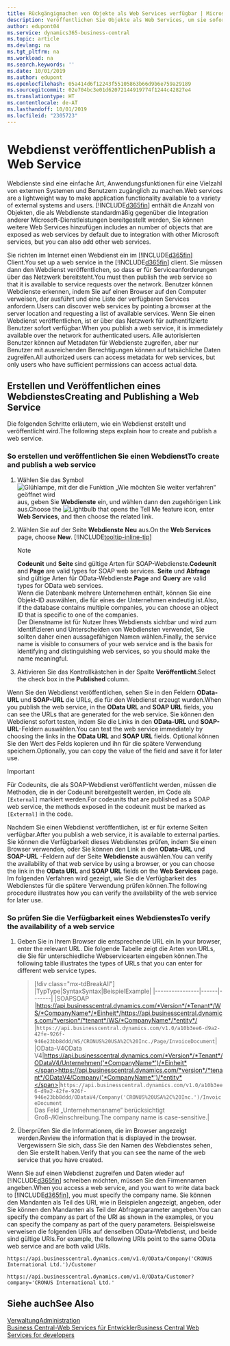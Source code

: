 ```yaml
---
title: Rückgängigmachen von Objekte als Web Services verfügbar | Microsoft Docs
description: Veröffentlichen Sie Objekte als Web Services, um sie sofort für Ihre Business Central-Lösung bereitzustellen.
author: edupont04
ms.service: dynamics365-business-central
ms.topic: article
ms.devlang: na
ms.tgt_pltfrm: na
ms.workload: na
ms.search.keywords: ''
ms.date: 10/01/2019
ms.author: edupont
ms.openlocfilehash: 05a414d6f12243f55105863b66d9b6e759a29189
ms.sourcegitcommit: 02e704bc3e01d62072144919774f1244c42827e4
ms.translationtype: HT
ms.contentlocale: de-AT
ms.lasthandoff: 10/01/2019
ms.locfileid: "2305723"
---
```

# <a name="publish-a-web-service"></a><span data-ttu-id="b6530-103">Webdienst veröffentlichen</span><span class="sxs-lookup"><span data-stu-id="b6530-103">Publish a Web Service</span></span>

<span data-ttu-id="b6530-104">Webdienste sind eine einfache Art, Anwendungsfunktionen für eine Vielzahl von externen Systemen und Benutzern zugänglich zu machen.</span><span class="sxs-lookup"><span data-stu-id="b6530-104">Web services are a lightweight way to make application functionality available to a variety of external systems and users.</span></span> [!INCLUDE[d365fin](includes/d365fin_md.md)] <span data-ttu-id="b6530-105">enthält die Anzahl von Objekten, die als Webdienste standardmäßig gegenüber die Integration anderer Microsoft-Dienstleistungen bereitgestellt werden, Sie können weitere Web Services hinzufügen.</span><span class="sxs-lookup"><span data-stu-id="b6530-105">includes an number of objects that are exposed as web services by default due to integration with other Microsoft services, but you can also add other web services.</span></span>  

<span data-ttu-id="b6530-106">Sie richten im Internet einen Webdienst ein im [!INCLUDE[d365fin](includes/d365fin_md.md)] Client.</span><span class="sxs-lookup"><span data-stu-id="b6530-106">You set up a web service in the [!INCLUDE[d365fin](includes/d365fin_md.md)] client.</span></span> <span data-ttu-id="b6530-107">Sie müssen dann den Webdienst veröffentlichen, so dass er für Serviceanforderungen über das Netzwerk bereitsteht.</span><span class="sxs-lookup"><span data-stu-id="b6530-107">You must then publish the web service so that it is available to service requests over the network.</span></span> <span data-ttu-id="b6530-108">Benutzer können Webdienste erkennen, indem Sie auf einen Browser auf den Computer verweisen, der ausführt und eine Liste der verfügbaren Services anfordern.</span><span class="sxs-lookup"><span data-stu-id="b6530-108">Users can discover web services by pointing a browser at the server location and requesting a list of available services.</span></span> <span data-ttu-id="b6530-109">Wenn Sie einen Webdienst veröffentlichen, ist er über das Netzwerk für authentifizierte Benutzer sofort verfügbar.</span><span class="sxs-lookup"><span data-stu-id="b6530-109">When you publish a web service, it is immediately available over the network for authenticated users.</span></span> <span data-ttu-id="b6530-110">Alle autorisierten Benutzer können auf Metadaten für Webdienste zugreifen, aber nur Benutzer mit ausreichenden Berechtigungen können auf tatsächliche Daten zugreifen.</span><span class="sxs-lookup"><span data-stu-id="b6530-110">All authorized users can access metadata for web services, but only users who have sufficient permissions can access actual data.</span></span>

## <a name="creating-and-publishing-a-web-service"></a><span data-ttu-id="b6530-111">Erstellen und Veröffentlichen eines Webdienstes</span><span class="sxs-lookup"><span data-stu-id="b6530-111">Creating and Publishing a Web Service</span></span>  
<span data-ttu-id="b6530-112">Die folgenden Schritte erläutern, wie ein Webdienst erstellt und veröffentlicht wird.</span><span class="sxs-lookup"><span data-stu-id="b6530-112">The following steps explain how to create and publish a web service.</span></span>  

### <a name="to-create-and-publish-a-web-service"></a><span data-ttu-id="b6530-113">So erstellen und veröffentlichen Sie einen Webdienst</span><span class="sxs-lookup"><span data-stu-id="b6530-113">To create and publish a web service</span></span>  

1. <span data-ttu-id="b6530-114">Wählen Sie das Symbol ![Glühlampe, mit der die Funktion „Wie möchten Sie weiter verfahren“ geöffnet wird](media/ui-search/search_small.png "Wie möchten Sie weiter verfahren?") aus, geben Sie **Webdienste** ein, und wählen dann den zugehörigen Link aus.</span><span class="sxs-lookup"><span data-stu-id="b6530-114">Choose the ![Lightbulb that opens the Tell Me feature](media/ui-search/search_small.png "Tell me what you want to do") icon, enter **Web Services**, and then choose the related link.</span></span>  
2. <span data-ttu-id="b6530-115">Wählen Sie auf der Seite **Webdienste** **Neu** aus.</span><span class="sxs-lookup"><span data-stu-id="b6530-115">On the **Web Services** page, choose **New**.</span></span> [!INCLUDE[tooltip-inline-tip](includes/tooltip-inline-tip_md.md)]  

    > [!NOTE]  
    > <span data-ttu-id="b6530-116">**Codeunit** und **Seite** sind gültige Arten für SOAP-Webdienste.</span><span class="sxs-lookup"><span data-stu-id="b6530-116">**Codeunit** and **Page** are valid types for SOAP web services.</span></span> <span data-ttu-id="b6530-117">**Seite** und **Abfrage** sind gültige Arten für OData-Webdienste.</span><span class="sxs-lookup"><span data-stu-id="b6530-117">**Page** and **Query** are valid types for OData web services.</span></span>  
    > <span data-ttu-id="b6530-118">Wenn die Datenbank mehrere Unternehmen enthält, können Sie eine Objekt-ID auswählen, die für eines der Unternehmen eindeutig ist.</span><span class="sxs-lookup"><span data-stu-id="b6530-118">Also, if the database contains multiple companies, you can choose an object ID that is specific to one of the companies.</span></span>  
    > <span data-ttu-id="b6530-119">Der Dienstname ist für Nutzer Ihres Webdiensts sichtbar und wird zum Identifizieren und Unterscheiden von Webdiensten verwendet, Sie sollten daher einen aussagefähigen Namen wählen.</span><span class="sxs-lookup"><span data-stu-id="b6530-119">Finally, the service name is visible to consumers of your web service and is the basis for identifying and distinguishing web services, so you should make the name meaningful.</span></span>

3. <span data-ttu-id="b6530-120">Aktivieren Sie das Kontrollkästchen in der Spalte **Veröffentlicht**.</span><span class="sxs-lookup"><span data-stu-id="b6530-120">Select the check box in the **Published** column.</span></span>  

<span data-ttu-id="b6530-121">Wenn Sie den Webdienst veröffentlichen, sehen Sie in den Feldern **OData-URL** und **SOAP-URL** die URLs, die für den Webdienst erzeugt wurden.</span><span class="sxs-lookup"><span data-stu-id="b6530-121">When you publish the web service, in the **OData URL** and **SOAP URL** fields, you can see the URLs that are generated for the web service.</span></span> <span data-ttu-id="b6530-122">Sie können den Webdienst sofort testen, indem Sie die Links in den **OData-URL** und **SOAP-URL**-Feldern auswählen.</span><span class="sxs-lookup"><span data-stu-id="b6530-122">You can test the web service immediately by choosing the links in the **OData URL** and **SOAP URL** fields.</span></span> <span data-ttu-id="b6530-123">Optional können Sie den Wert des Felds kopieren und ihn für die spätere Verwendung speichern.</span><span class="sxs-lookup"><span data-stu-id="b6530-123">Optionally, you can copy the value of the field and save it for later use.</span></span>  

> [!IMPORTANT]
> <span data-ttu-id="b6530-124">Für Codeunits, die als SOAP-Webdienst veröffentlicht werden, müssen die Methoden, die in der Codeunit bereitgestellt werden, im Code als `[External]` markiert werden.</span><span class="sxs-lookup"><span data-stu-id="b6530-124">For codeunits that are published as a SOAP web service, the methods exposed in the codeunit must be marked as `[External]` in the code.</span></span>

<span data-ttu-id="b6530-125">Nachdem Sie einen Webdienst veröffentlichen, ist er für externe Seiten verfügbar.</span><span class="sxs-lookup"><span data-stu-id="b6530-125">After you publish a web service, it is available to external parties.</span></span> <span data-ttu-id="b6530-126">Sie können die Verfügbarkeit dieses Webdienstes prüfen, indem Sie einen Browser verwenden, oder Sie können den Link in den **OData-URL** und **SOAP-URL** -Feldern auf der Seite **Webdienste** auswählen.</span><span class="sxs-lookup"><span data-stu-id="b6530-126">You can verify the availability of that web service by using a browser, or you can choose the link in the **OData URL** and **SOAP URL** fields on the **Web Services** page.</span></span> <span data-ttu-id="b6530-127">Im folgenden Verfahren wird gezeigt, wie Sie die Verfügbarkeit des Webdienstes für die spätere Verwendung prüfen können.</span><span class="sxs-lookup"><span data-stu-id="b6530-127">The following procedure illustrates how you can verify the availability of the web service for later use.</span></span>  

### <a name="to-verify-the-availability-of-a-web-service"></a><span data-ttu-id="b6530-128">So prüfen Sie die Verfügbarkeit eines Webdienstes</span><span class="sxs-lookup"><span data-stu-id="b6530-128">To verify the availability of a web service</span></span>  

1. <span data-ttu-id="b6530-129">Geben Sie in Ihrem Browser die entsprechende URL ein.</span><span class="sxs-lookup"><span data-stu-id="b6530-129">In your browser, enter the relevant URL.</span></span> <span data-ttu-id="b6530-130">Die folgende Tabelle zeigt die Arten von URLs, die Sie für unterschiedliche Webservicearten eingeben können.</span><span class="sxs-lookup"><span data-stu-id="b6530-130">The following table illustrates the types of URLs that you can enter for different web service types.</span></span>  

    > [!div class="mx-tdBreakAll"]
    > |<span data-ttu-id="b6530-131">Typ</span><span class="sxs-lookup"><span data-stu-id="b6530-131">Type</span></span>|<span data-ttu-id="b6530-132">Syntax</span><span class="sxs-lookup"><span data-stu-id="b6530-132">Syntax</span></span>|<span data-ttu-id="b6530-133">Beispiel</span><span class="sxs-lookup"><span data-stu-id="b6530-133">Example</span></span>|
    > |----------------|------|-------|
    > |<span data-ttu-id="b6530-134">SOAP</span><span class="sxs-lookup"><span data-stu-id="b6530-134">SOAP</span></span> |<span data-ttu-id="b6530-135">https://api.businesscentral.dynamics.com/*Version*/*Tenant*/WS/*CompanyName*/*Einheit*/</span><span class="sxs-lookup"><span data-stu-id="b6530-135">https://api.businesscentral.dynamics.com/*version*/*tenant*/WS/*CompanyName*/*entity*/</span></span> |`https://api.businesscentral.dynamics.com/v1.0/a10b3ee6-d9a2-42fe-926f-946e23bb8ddd/WS/CRONUS%20USA%2C%20Inc./Page/InvoiceDocument`|
    > |<span data-ttu-id="b6530-136">OData-V4</span><span class="sxs-lookup"><span data-stu-id="b6530-136">OData V4</span></span>|<span data-ttu-id="b6530-137">https://api.businesscentral.dynamics.com/*Version*/*Tenant*/ODataV4/Unternehmen('*CompanyName*')/*Einheit*</span><span class="sxs-lookup"><span data-stu-id="b6530-137">https://api.businesscentral.dynamics.com/*version*/*tenant*/ODataV4/Company('*CompanyName*')/*entity*</span></span>|`https://api.businesscentral.dynamics.com/v1.0/a10b3ee6-d9a2-42fe-926f-946e23bb8ddd/ODataV4/Company('CRONUS%20USA%2C%20Inc.')/InvoiceDocument`<br/>    <span data-ttu-id="b6530-138">Das Feld „Unternehmensname“ berücksichtigt Groß-/Kleinschreibung.</span><span class="sxs-lookup"><span data-stu-id="b6530-138">The company name is case-sensitive.</span></span>|

2. <span data-ttu-id="b6530-139">Überprüfen Sie die Informationen, die im Browser angezeigt werden.</span><span class="sxs-lookup"><span data-stu-id="b6530-139">Review the information that is displayed in the browser.</span></span> <span data-ttu-id="b6530-140">Vergewissern Sie sich, dass Sie den Namen des Webdienstes sehen, den Sie erstellt haben.</span><span class="sxs-lookup"><span data-stu-id="b6530-140">Verify that you can see the name of the web service that you have created.</span></span>  

<span data-ttu-id="b6530-141">Wenn Sie auf einen Webdienst zugreifen und Daten wieder auf [!INCLUDE[d365fin](includes/d365fin_md.md)] schreiben möchten, müssen Sie den Firmennamen angeben.</span><span class="sxs-lookup"><span data-stu-id="b6530-141">When you access a web service, and you want to write data back to [!INCLUDE[d365fin](includes/d365fin_md.md)], you must specify the company name.</span></span> <span data-ttu-id="b6530-142">Sie können den Mandanten als Teil des URI, wie in Beispielen angezeigt, angeben, oder Sie können den Mandanten als Teil der Abfrageparameter angeben.</span><span class="sxs-lookup"><span data-stu-id="b6530-142">You can specify the company as part of the URI as shown in the examples, or you can specify the company as part of the query parameters.</span></span> <span data-ttu-id="b6530-143">Beispielsweise verweisen die folgenden URIs auf denselben OData-Webdienst, und beide sind gültige URIs.</span><span class="sxs-lookup"><span data-stu-id="b6530-143">For example, the following URIs point to the same OData web service and are both valid URIs.</span></span>  

```
https://api.businesscentral.dynamics.com/v1.0/OData/Company('CRONUS International Ltd.')/Customer  
```

```
https://api.businesscentral.dynamics.com/v1.0/OData/Customer?company='CRONUS International Ltd.'  
```

## <a name="see-also"></a><span data-ttu-id="b6530-144">Siehe auch</span><span class="sxs-lookup"><span data-stu-id="b6530-144">See Also</span></span>

[<span data-ttu-id="b6530-145">Verwaltung</span><span class="sxs-lookup"><span data-stu-id="b6530-145">Administration</span></span>](admin-setup-and-administration.md)  
[<span data-ttu-id="b6530-146">Business Central-Web Services für Entwickler</span><span class="sxs-lookup"><span data-stu-id="b6530-146">Business Central Web Services for developers</span></span>](/dynamics365/business-central/dev-itpro/webservices/web-services)  
